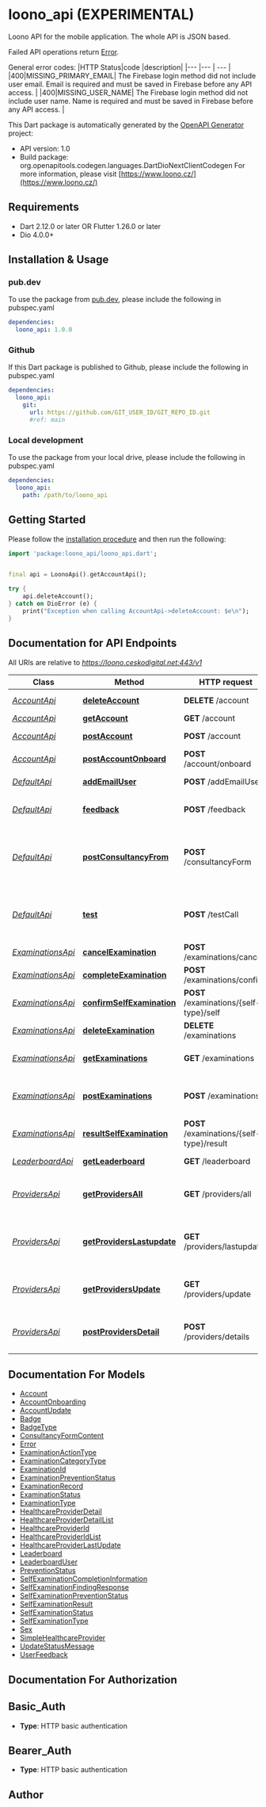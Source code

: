 # loono_api (EXPERIMENTAL)
Loono API for the mobile application. The whole API is JSON based.

Failed API operations return [Error](https://okarmazin.stoplight.io/docs/loono/c2NoOjI2ODI2OA-error-response).

General error codes:
|HTTP Status|code |description|
|--- |--- | --- |
|400|MISSING_PRIMARY_EMAIL| The Firebase login method did not include user email. Email is required and must be saved in Firebase before any API access. |
|400|MISSING_USER_NAME| The Firebase login method did not include user name. Name is required and must be saved in Firebase before any API access. |

This Dart package is automatically generated by the [OpenAPI Generator](https://openapi-generator.tech) project:

- API version: 1.0
- Build package: org.openapitools.codegen.languages.DartDioNextClientCodegen
For more information, please visit [https://www.loono.cz/](https://www.loono.cz/)

## Requirements

* Dart 2.12.0 or later OR Flutter 1.26.0 or later
* Dio 4.0.0+

## Installation & Usage

### pub.dev
To use the package from [pub.dev](https://pub.dev), please include the following in pubspec.yaml
```yaml
dependencies:
  loono_api: 1.0.0
```

### Github
If this Dart package is published to Github, please include the following in pubspec.yaml
```yaml
dependencies:
  loono_api:
    git:
      url: https://github.com/GIT_USER_ID/GIT_REPO_ID.git
      #ref: main
```

### Local development
To use the package from your local drive, please include the following in pubspec.yaml
```yaml
dependencies:
  loono_api:
    path: /path/to/loono_api
```

## Getting Started

Please follow the [installation procedure](#installation--usage) and then run the following:

```dart
import 'package:loono_api/loono_api.dart';


final api = LoonoApi().getAccountApi();

try {
    api.deleteAccount();
} catch on DioError (e) {
    print("Exception when calling AccountApi->deleteAccount: $e\n");
}

```

## Documentation for API Endpoints

All URIs are relative to *https://loono.ceskodigital.net:443/v1*

Class | Method | HTTP request | Description
------------ | ------------- | ------------- | -------------
[*AccountApi*](doc/AccountApi.md) | [**deleteAccount**](doc/AccountApi.md#deleteaccount) | **DELETE** /account | Delete account
[*AccountApi*](doc/AccountApi.md) | [**getAccount**](doc/AccountApi.md#getaccount) | **GET** /account | Get Account
[*AccountApi*](doc/AccountApi.md) | [**postAccount**](doc/AccountApi.md#postaccount) | **POST** /account | Update account
[*AccountApi*](doc/AccountApi.md) | [**postAccountOnboard**](doc/AccountApi.md#postaccountonboard) | **POST** /account/onboard | 
[*DefaultApi*](doc/DefaultApi.md) | [**addEmailUser**](doc/DefaultApi.md#addemailuser) | **POST** /addEmailUser | Test for testing
[*DefaultApi*](doc/DefaultApi.md) | [**feedback**](doc/DefaultApi.md#feedback) | **POST** /feedback | Sending a user feedback
[*DefaultApi*](doc/DefaultApi.md) | [**postConsultancyFrom**](doc/DefaultApi.md#postconsultancyfrom) | **POST** /consultancyForm | Sends email with question to user and doctor in Loono
[*DefaultApi*](doc/DefaultApi.md) | [**test**](doc/DefaultApi.md#test) | **POST** /testCall | For testing purposes only - remove in release
[*ExaminationsApi*](doc/ExaminationsApi.md) | [**cancelExamination**](doc/ExaminationsApi.md#cancelexamination) | **POST** /examinations/cancel | Cancel Examination
[*ExaminationsApi*](doc/ExaminationsApi.md) | [**completeExamination**](doc/ExaminationsApi.md#completeexamination) | **POST** /examinations/confirm | Confirm Examination
[*ExaminationsApi*](doc/ExaminationsApi.md) | [**confirmSelfExamination**](doc/ExaminationsApi.md#confirmselfexamination) | **POST** /examinations/{self-type}/self | Confirm Self-Examination
[*ExaminationsApi*](doc/ExaminationsApi.md) | [**deleteExamination**](doc/ExaminationsApi.md#deleteexamination) | **DELETE** /examinations | Delete examination
[*ExaminationsApi*](doc/ExaminationsApi.md) | [**getExaminations**](doc/ExaminationsApi.md#getexaminations) | **GET** /examinations | Get Examinations Status
[*ExaminationsApi*](doc/ExaminationsApi.md) | [**postExaminations**](doc/ExaminationsApi.md#postexaminations) | **POST** /examinations | Create or update examination record
[*ExaminationsApi*](doc/ExaminationsApi.md) | [**resultSelfExamination**](doc/ExaminationsApi.md#resultselfexamination) | **POST** /examinations/{self-type}/result | Self-Examination result finding
[*LeaderboardApi*](doc/LeaderboardApi.md) | [**getLeaderboard**](doc/LeaderboardApi.md#getleaderboard) | **GET** /leaderboard | Get Leaderboard
[*ProvidersApi*](doc/ProvidersApi.md) | [**getProvidersAll**](doc/ProvidersApi.md#getprovidersall) | **GET** /providers/all | Gets all healthcare providers data
[*ProvidersApi*](doc/ProvidersApi.md) | [**getProvidersLastupdate**](doc/ProvidersApi.md#getproviderslastupdate) | **GET** /providers/lastupdate | Gets last date of healthcare provider update
[*ProvidersApi*](doc/ProvidersApi.md) | [**getProvidersUpdate**](doc/ProvidersApi.md#getprovidersupdate) | **GET** /providers/update | Trigger healthcare provider update
[*ProvidersApi*](doc/ProvidersApi.md) | [**postProvidersDetail**](doc/ProvidersApi.md#postprovidersdetail) | **POST** /providers/details | Gets details of given healthcare providers


## Documentation For Models

 - [Account](doc/Account.md)
 - [AccountOnboarding](doc/AccountOnboarding.md)
 - [AccountUpdate](doc/AccountUpdate.md)
 - [Badge](doc/Badge.md)
 - [BadgeType](doc/BadgeType.md)
 - [ConsultancyFormContent](doc/ConsultancyFormContent.md)
 - [Error](doc/Error.md)
 - [ExaminationActionType](doc/ExaminationActionType.md)
 - [ExaminationCategoryType](doc/ExaminationCategoryType.md)
 - [ExaminationId](doc/ExaminationId.md)
 - [ExaminationPreventionStatus](doc/ExaminationPreventionStatus.md)
 - [ExaminationRecord](doc/ExaminationRecord.md)
 - [ExaminationStatus](doc/ExaminationStatus.md)
 - [ExaminationType](doc/ExaminationType.md)
 - [HealthcareProviderDetail](doc/HealthcareProviderDetail.md)
 - [HealthcareProviderDetailList](doc/HealthcareProviderDetailList.md)
 - [HealthcareProviderId](doc/HealthcareProviderId.md)
 - [HealthcareProviderIdList](doc/HealthcareProviderIdList.md)
 - [HealthcareProviderLastUpdate](doc/HealthcareProviderLastUpdate.md)
 - [Leaderboard](doc/Leaderboard.md)
 - [LeaderboardUser](doc/LeaderboardUser.md)
 - [PreventionStatus](doc/PreventionStatus.md)
 - [SelfExaminationCompletionInformation](doc/SelfExaminationCompletionInformation.md)
 - [SelfExaminationFindingResponse](doc/SelfExaminationFindingResponse.md)
 - [SelfExaminationPreventionStatus](doc/SelfExaminationPreventionStatus.md)
 - [SelfExaminationResult](doc/SelfExaminationResult.md)
 - [SelfExaminationStatus](doc/SelfExaminationStatus.md)
 - [SelfExaminationType](doc/SelfExaminationType.md)
 - [Sex](doc/Sex.md)
 - [SimpleHealthcareProvider](doc/SimpleHealthcareProvider.md)
 - [UpdateStatusMessage](doc/UpdateStatusMessage.md)
 - [UserFeedback](doc/UserFeedback.md)


## Documentation For Authorization


## Basic_Auth

- **Type**: HTTP basic authentication

## Bearer_Auth

- **Type**: HTTP basic authentication


## Author



